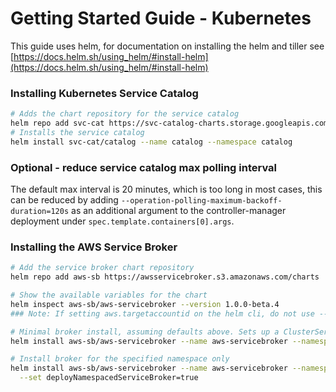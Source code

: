 # Getting Started Guide - Kubernetes

This guide uses helm, for documentation on installing the helm and tiller see [https://docs.helm.sh/using_helm/#install-helm](https://docs.helm.sh/using_helm/#install-helm)


### Installing Kubernetes Service Catalog

```bash
# Adds the chart repository for the service catalog
helm repo add svc-cat https://svc-catalog-charts.storage.googleapis.com
# Installs the service catalog
helm install svc-cat/catalog --name catalog --namespace catalog
```

### Optional - reduce service catalog max polling interval
The default max interval is 20 minutes, which is too long in most cases, this can be reduced by adding 
`--operation-polling-maximum-backoff-duration=120s` as an additional argument to the controller-manager deployment under 
`spec.template.containers[0].args`.

### Installing the AWS Service Broker

```bash
# Add the service broker chart repository
helm repo add aws-sb https://awsservicebroker.s3.amazonaws.com/charts

# Show the available variables for the chart
helm inspect aws-sb/aws-servicebroker --version 1.0.0-beta.4
### Note: If setting aws.targetaccountid on the helm cli, do not use --set, use --set-string, see https://github.com/helm/helm/issues/1707 for more info

# Minimal broker install, assuming defaults above. Sets up a ClusterServiceBroker. Add flags to set credentials, region, etc
helm install aws-sb/aws-servicebroker --name aws-servicebroker --namespace aws-sb

# Install broker for the specified namespace only
helm install aws-sb/aws-servicebroker --name aws-servicebroker --namespace aws-sb \
  --set deployNamespacedServiceBroker=true
```
